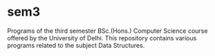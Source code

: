 # sem3
Programs of the third semester BSc.(Hons.) Computer Science course offered by the University of Delhi.
This repository contains various programs related to the subject Data Structures.
